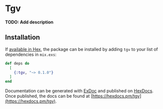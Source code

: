 # Tgv

**TODO: Add description**

## Installation

If [available in Hex](https://hex.pm/docs/publish), the package can be installed
by adding `tgv` to your list of dependencies in `mix.exs`:

```elixir
def deps do
  [
    {:tgv, "~> 0.1.0"}
  ]
end
```

Documentation can be generated with [ExDoc](https://github.com/elixir-lang/ex_doc)
and published on [HexDocs](https://hexdocs.pm). Once published, the docs can
be found at [https://hexdocs.pm/tgv](https://hexdocs.pm/tgv).

